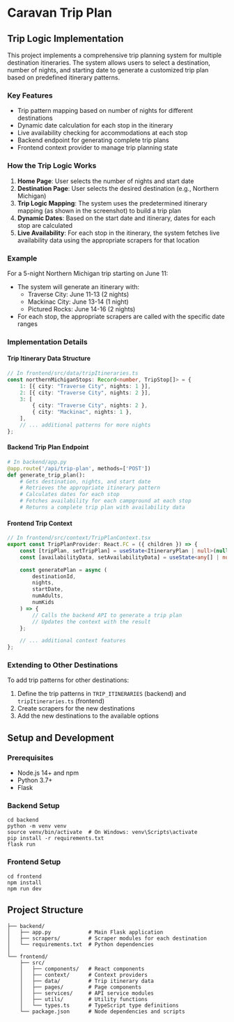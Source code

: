 # Caravan Trip Plan

## Trip Logic Implementation

This project implements a comprehensive trip planning system for multiple destination itineraries. The system allows users to select a destination, number of nights, and starting date to generate a customized trip plan based on predefined itinerary patterns.

### Key Features

- Trip pattern mapping based on number of nights for different destinations
- Dynamic date calculation for each stop in the itinerary
- Live availability checking for accommodations at each stop
- Backend endpoint for generating complete trip plans
- Frontend context provider to manage trip planning state

### How the Trip Logic Works

1. **Home Page**: User selects the number of nights and start date
2. **Destination Page**: User selects the desired destination (e.g., Northern Michigan)
3. **Trip Logic Mapping**: The system uses the predetermined itinerary mapping (as shown in the screenshot) to build a trip plan
4. **Dynamic Dates**: Based on the start date and itinerary, dates for each stop are calculated
5. **Live Availability**: For each stop in the itinerary, the system fetches live availability data using the appropriate scrapers for that location

### Example

For a 5-night Northern Michigan trip starting on June 11:

- The system will generate an itinerary with:
  - Traverse City: June 11-13 (2 nights)
  - Mackinac City: June 13-14 (1 night)
  - Pictured Rocks: June 14-16 (2 nights)
- For each stop, the appropriate scrapers are called with the specific date ranges

### Implementation Details

#### Trip Itinerary Data Structure

```typescript
// In frontend/src/data/tripItineraries.ts
const northernMichiganStops: Record<number, TripStop[]> = {
	1: [{ city: "Traverse City", nights: 1 }],
	2: [{ city: "Traverse City", nights: 2 }],
	3: [
		{ city: "Traverse City", nights: 2 },
		{ city: "Mackinac", nights: 1 },
	],
	// ... additional patterns for more nights
};
```

#### Backend Trip Plan Endpoint

```python
# In backend/app.py
@app.route('/api/trip-plan', methods=['POST'])
def generate_trip_plan():
    # Gets destination, nights, and start date
    # Retrieves the appropriate itinerary pattern
    # Calculates dates for each stop
    # Fetches availability for each campground at each stop
    # Returns a complete trip plan with availability data
```

#### Frontend Trip Context

```typescript
// In frontend/src/context/TripPlanContext.tsx
export const TripPlanProvider: React.FC = ({ children }) => {
	const [tripPlan, setTripPlan] = useState<ItineraryPlan | null>(null);
	const [availabilityData, setAvailabilityData] = useState<any[] | null>(null);

	const generatePlan = async (
		destinationId,
		nights,
		startDate,
		numAdults,
		numKids
	) => {
		// Calls the backend API to generate a trip plan
		// Updates the context with the result
	};

	// ... additional context features
};
```

### Extending to Other Destinations

To add trip patterns for other destinations:

1. Define the trip patterns in `TRIP_ITINERARIES` (backend) and `tripItineraries.ts` (frontend)
2. Create scrapers for the new destinations
3. Add the new destinations to the available options

## Setup and Development

### Prerequisites

- Node.js 14+ and npm
- Python 3.7+
- Flask

### Backend Setup

```
cd backend
python -m venv venv
source venv/bin/activate  # On Windows: venv\Scripts\activate
pip install -r requirements.txt
flask run
```

### Frontend Setup

```
cd frontend
npm install
npm run dev
```

## Project Structure

```
├── backend/
│   ├── app.py            # Main Flask application
│   ├── scrapers/         # Scraper modules for each destination
│   └── requirements.txt  # Python dependencies
│
└── frontend/
    ├── src/
    │   ├── components/   # React components
    │   ├── context/      # Context providers
    │   ├── data/         # Trip itinerary data
    │   ├── pages/        # Page components
    │   ├── services/     # API service modules
    │   ├── utils/        # Utility functions
    │   └── types.ts      # TypeScript type definitions
    └── package.json      # Node dependencies and scripts
```
